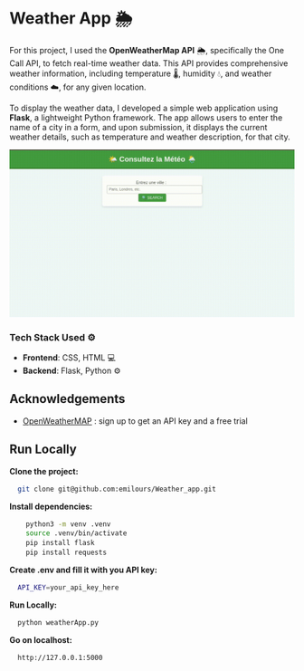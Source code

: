 
# Weather App 🌦️

For this project, I used the **OpenWeatherMap API** 🌦️, specifically the One Call API, to fetch real-time weather data. This API provides comprehensive weather information, including temperature 🌡️, humidity 💧, and weather conditions ☁️, for any given location.

To display the weather data, I developed a simple web application using **Flask**, a lightweight Python framework. The app allows users to enter the name of a city in a form, and upon submission, it displays the current weather details, such as temperature and weather description, for that city.

![Welcome](assets/welcomingPage.gif)

### **Tech Stack Used** ⚙️

- **Frontend**: CSS, HTML 💻  
- **Backend**: Flask, Python ⚙️

## Acknowledgements

 - [OpenWeatherMAP](https://openweathermap.org/) : sign up to get an API key and a free trial


## Run Locally

**Clone the project:**

```bash
  git clone git@github.com:emilours/Weather_app.git
```

**Install dependencies:**

```bash
    python3 -m venv .venv
    source .venv/bin/activate
    pip install flask
    pip install requests
```

**Create .env and fill it with you API key:**

```bash
  API_KEY=your_api_key_here
```

**Run Locally:**

```bash
  python weatherApp.py
```

**Go on localhost:**

```bash
  http://127.0.0.1:5000
```


